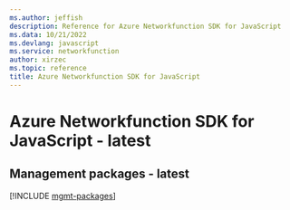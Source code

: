 ```yaml
---
ms.author: jeffish
description: Reference for Azure Networkfunction SDK for JavaScript
ms.data: 10/21/2022
ms.devlang: javascript
ms.service: networkfunction
author: xirzec
ms.topic: reference
title: Azure Networkfunction SDK for JavaScript
---
```

# Azure Networkfunction SDK for JavaScript - latest

## Management packages - latest
[!INCLUDE [mgmt-packages](networkfunction-mgmt-index.md)]